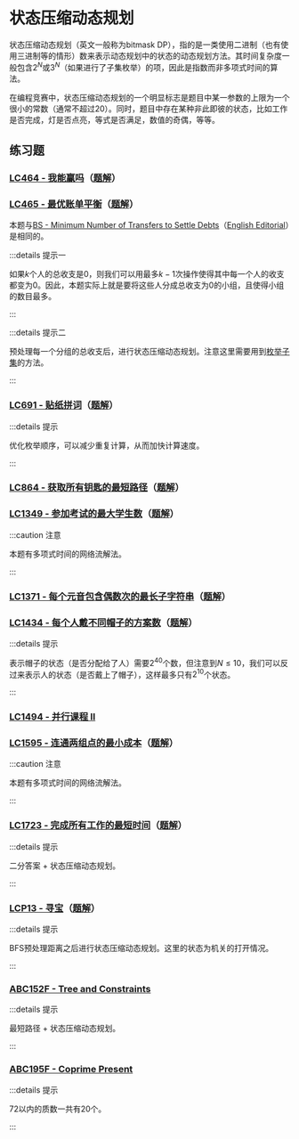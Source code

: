 # 状态压缩动态规划

状态压缩动态规划（英文一般称为bitmask DP），指的是一类使用二进制（也有使用三进制等的情形）数来表示动态规划中的状态的动态规划方法。其时间复杂度一般包含$2^N$或$3^N$（如果进行了子集枚举）的项，因此是指数而非多项式时间的算法。

在编程竞赛中，状态压缩动态规划的一个明显标志是题目中某一参数的上限为一个很小的常数（通常不超过20）。同时，题目中存在某种非此即彼的状态，比如工作是否完成，灯是否点亮，等式是否满足，数值的奇偶，等等。

## 练习题

### [LC464 - 我能赢吗](https://leetcode.cn/problems/can-i-win/)（[题解](https://leetcode.cn/problems/can-i-win/solution/zhuang-tai-ya-suo-ji-yi-hua-di-gui-by-lucifer1004/)）

### [LC465 - 最优账单平衡](https://leetcode.cn/problems/optimal-account-balancing/solution/)（[题解](https://leetcode.cn/problems/optimal-account-balancing/solution/zhuang-tai-ya-suo-dong-tai-gui-hua-by-lu-2qrt/)）

本题与[BS - Minimum Number of Transfers to Settle Debts](https://binarysearch.com/problems/Minimum-Number-of-Transfers-to-Settle-Debts)（[English Editorial](https://binarysearch.com/problems/Minimum-Number-of-Transfers-to-Settle-Debts/editorials/3448671)）是相同的。

:::details 提示一

如果$k$个人的总收支是0，则我们可以用最多$k-1$次操作使得其中每一个人的收支都变为0。因此，本题实际上就是要将这些人分成总收支为0的小组，且使得小组的数目最多。

:::

:::details 提示二

预处理每一个分组的总收支后，进行状态压缩动态规划。注意这里需要用到[枚举子集](/docs/basic/enumerate/#枚举子集)的方法。

:::

### [LC691 - 贴纸拼词](https://leetcode.cn/problems/stickers-to-spell-word/)（[题解](https://leetcode.cn/problems/stickers-to-spell-word/solution/zhuang-tai-ya-suo-dpji-you-hua-by-lucifer1004/)）

:::details 提示

优化枚举顺序，可以减少重复计算，从而加快计算速度。

:::

### [LC864 - 获取所有钥匙的最短路径](https://leetcode.cn/problems/shortest-path-to-get-all-keys/)（[题解](https://leetcode.cn/problems/shortest-path-to-get-all-keys/solution/zhuang-tai-ya-suo-bfs-by-lucifer1004/)）

### [LC1349 - 参加考试的最大学生数](https://leetcode.cn/problems/maximum-students-taking-exam/)（[题解](https://leetcode.cn/problems/maximum-students-taking-exam/solution/zhuang-tai-ya-suo-dp-by-lucifer1004/)）

:::caution 注意

本题有多项式时间的网络流解法。

:::

### [LC1371 - 每个元音包含偶数次的最长子字符串](https://leetcode.cn/problems/find-the-longest-substring-containing-vowels-in-even-counts/)（[题解](https://leetcode.cn/problems/find-the-longest-substring-containing-vowels-in-even-counts/solution/zhuang-tai-ya-suo-ji-lu-yuan-yin-zi-mu-chu-xian-qi/)）

### [LC1434 - 每个人戴不同帽子的方案数](https://leetcode.cn/problems/number-of-ways-to-wear-different-hats-to-each-other/)（[题解](https://leetcode.cn/problems/number-of-ways-to-wear-different-hats-to-each-other/solution/zhuang-tai-ya-suo-ji-lu-mei-ge-ren-shi-fou-dai-sha/)）

:::details 提示

表示帽子的状态（是否分配给了人）需要$2^{40}$个数，但注意到$N\leq10$，我们可以反过来表示人的状态（是否戴上了帽子），这样最多只有$2^{10}$个状态。

:::

### [LC1494 - 并行课程 II](https://leetcode.cn/problems/parallel-courses-ii/)

### [LC1595 - 连通两组点的最小成本](https://leetcode.cn/problems/minimum-cost-to-connect-two-groups-of-points/)（[题解](https://leetcode.cn/problems/minimum-cost-to-connect-two-groups-of-points/solution/zhuang-tai-ya-suo-dpmei-ju-zi-ji-you-hua-by-lucife/)）

:::caution 注意

本题有多项式时间的网络流解法。

:::

### [LC1723 - 完成所有工作的最短时间](https://leetcode.cn/problems/find-minimum-time-to-finish-all-jobs/)（[题解](https://leetcode.cn/problems/find-minimum-time-to-finish-all-jobs/solution/er-fen-zhuang-ya-dp-by-lucifer1004-198p/)）

:::details 提示

二分答案 + 状态压缩动态规划。

:::

### [LCP13 - 寻宝](https://leetcode.cn/problems/xun-bao/)（[题解](https://leetcode.cn/problems/xun-bao/solution/bfszhuang-tai-ya-suo-dp-by-lucifer1004/)）

:::details 提示

BFS预处理距离之后进行状态压缩动态规划。这里的状态为机关的打开情况。

:::

### [ABC152F - Tree and Constraints](https://atcoder.jp/contests/abc152/tasks/abc152_f)

:::details 提示

最短路径 + 状态压缩动态规划。

:::

### [ABC195F - Coprime Present](https://atcoder.jp/contests/abc195/tasks/abc195_f)

:::details 提示

72以内的质数一共有20个。

:::
